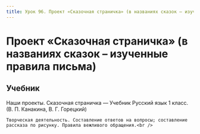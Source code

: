 ```yaml
---
title: Урок 96. Проект «Сказочная страничка» (в названиях сказок – изученные правила письма)
---
```


# Проект «Сказочная страничка» (в названиях сказок – изученные правила письма)

## Учебник

Наши проекты. Сказочная страничка — Учебник Русский язык 1 класс. (В. П. Канакина, В. Г. Горецкий)

<p>
	Творческая деятельность. Составление ответов на вопросы; составление рассказа по рисунку. Правила вежливого обращения.<br />
</p>